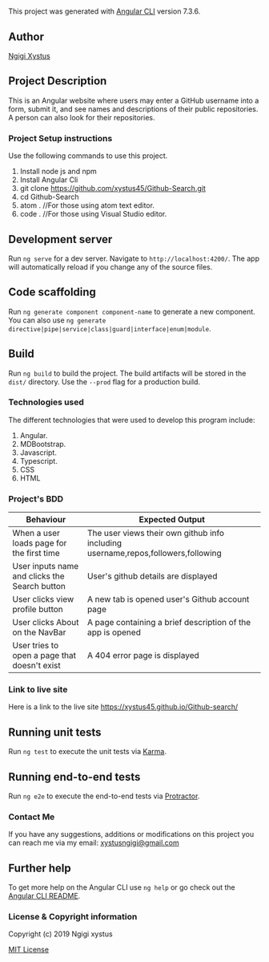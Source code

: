 # 

This project was generated with [Angular CLI](https://github.com/angular/angular-cli) version 7.3.6.

## Author
[Ngigi Xystus ](https://xystus45.github.io/Github-search/)

## Project Description
This is an Angular website where users may enter a GitHub username into a form, submit it, and see names and descriptions of their public repositories. A person can also look for their repositories.

### Project Setup instructions
Use the following commands to use this project.
1. Install node js and npm
2. Install Angular Cli
3. git clone https://github.com/xystus45/Github-Search.git
4. cd Github-Search
5. atom .  //For those using atom text editor.
6. code .  //For those using Visual Studio editor.


## Development server

Run `ng serve` for a dev server. Navigate to `http://localhost:4200/`. The app will automatically reload if you change any of the source files.

## Code scaffolding

Run `ng generate component component-name` to generate a new component. You can also use `ng generate directive|pipe|service|class|guard|interface|enum|module`.

## Build

Run `ng build` to build the project. The build artifacts will be stored in the `dist/` directory. Use the `--prod` flag for a production build.

### Technologies used
The different technologies that were used to develop this program include:
1. Angular.
2. MDBootstrap.
3. Javascript.
4. Typescript.
5. CSS
6. HTML

### Project's BDD
| Behaviour | Expected Output |
|-----------|-----------------|
|When a user loads page for the first time | The user views their own github info including username,repos,followers,following|
|User inputs name and clicks the Search button | User's github details are displayed |
|User clicks view profile button | A new tab is opened user's Github account page |
|User clicks About on the NavBar | A page containing a brief description of the app is opened |
|User tries to open a page that doesn't exist | A 404 error page is displayed |


### Link to live site
Here is a link to the live site https://xystus45.github.io/Github-search/


## Running unit tests

Run `ng test` to execute the unit tests via [Karma](https://karma-runner.github.io).

## Running end-to-end tests

Run `ng e2e` to execute the end-to-end tests via [Protractor](http://www.protractortest.org/).

### Contact Me
If you have any suggestions, additions or modifications on this project you can reach me via my email: xystusngigi@gmail.com

## Further help

To get more help on the Angular CLI use `ng help` or go check out the [Angular CLI README](https://github.com/angular/angular-cli/blob/master/README.md).

### License  & Copyright information
Copyright (c) 2019 Ngigi xystus

[MIT License](./LICENSE)